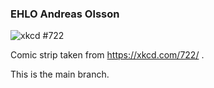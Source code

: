### EHLO Andreas Olsson

![xkcd #722](https://imgs.xkcd.com/comics/computer_problems.png)

Comic strip taken from https://xkcd.com/722/ .

This is the main branch.
